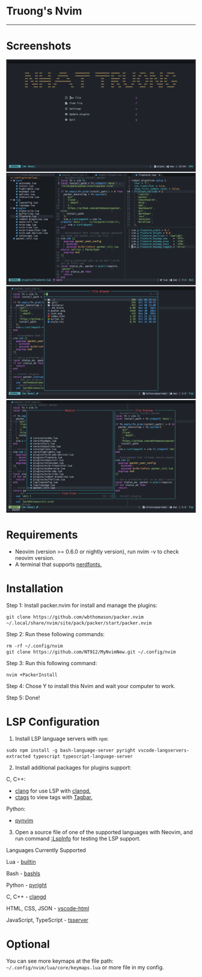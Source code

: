 # Truong's Nvim
----------------------------------------------------------
# Screenshots
<img src="https://github.com/NT912/MyNvimNew/blob/main/img/Screen%20Shot%202022-10-24%20at%2021.07.18.png">
<img src="https://github.com/NT912/MyNvimNew/blob/main/img/Screen%20Shot%202022-10-24%20at%2021.09.59.png">
<img src="https://github.com/NT912/MyNvimNew/blob/main/img/Screen%20Shot%202022-10-24%20at%2021.08.16.png">
<img src="https://github.com/NT912/MyNvimNew/blob/main/img/Screen%20Shot%202022-10-24%20at%2021.08.30.png">

# Requirements
- Neovim (version >= 0.6.0 or nightly version), run nvim -v to check neovim version.
- A terminal that supports [nerdfonts.](https://github.com/ryanoasis/nerd-fonts)

# Installation
Step 1: Install packer.nvim for install and manage the plugins:
```
git clone https://github.com/wbthomason/packer.nvim ~/.local/share/nvim/site/pack/packer/start/packer.nvim
```
Step 2: Run these following commands:
```
rm -rf ~/.config/nvim
git clone https://github.com/NT912/MyNvimNew.git ~/.config/nvim
```
Step 3: Run this following command:
```
nvim +PackerInstall
```
Step 4: Chose Y to install this Nvim and wait your computer to work.

Step 5: Done!

# LSP Configuration
1. Install LSP language servers with `npm`:
```
sudo npm install -g bash-language-server pyright vscode-langservers-extracted typescript typescript-language-server
```
2. Install additional packages for plugins support:

C, C++:

 - [clang](https://clangd.llvm.org/installation.html) for use LSP with [clangd.](https://github.com/neovim/nvim-lspconfig/blob/master/doc/server_configurations.md#clangd)
 - [ctags](https://github.com/universal-ctags/ctags) to view tags with [Tagbar.](https://github.com/preservim/tagbar)

Python:

 - [pynvim](https://github.com/neovim/pynvim)

3. Open a source file of one of the supported languages with Neovim, and run command [:LspInfo](https://github.com/neovim/nvim-lspconfig#built-in-commands) for testing the LSP support.

Languages Currently Supported

 Lua - [builtin](https://neovim.io/doc/user/lua.html)

 Bash - [bashls](https://github.com/neovim/nvim-lspconfig/blob/master/doc/server_configurations.md#bashls)

 Python - [pyright](https://github.com/neovim/nvim-lspconfig/blob/master/doc/server_configurations.md#pyright)

 C, C++ - [clangd](https://github.com/neovim/nvim-lspconfig/blob/master/doc/server_configurations.md#clangd)

 HTML, CSS, JSON - [vscode-html](https://github.com/neovim/nvim-lspconfig/blob/master/doc/server_configurations.md#html)
 
 JavaScript, TypeScript - [tsserver](https://github.com/neovim/nvim-lspconfig/blob/master/doc/server_configurations.md#tsserver)

# Optional

You can see more keymaps at the file path: `~/.config/nvim/lua/core/keymaps.lua` or more file in my config.

